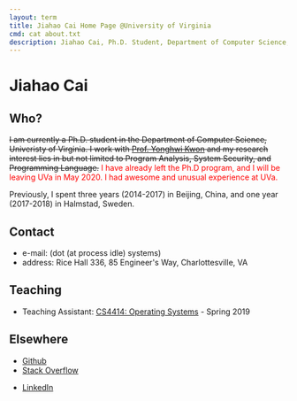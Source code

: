 ```yaml
---
layout: term
title: Jiahao Cai Home Page @University of Virginia
cmd: cat about.txt
description: Jiahao Cai, Ph.D. Student, Department of Computer Science, University of Virginia.
---
```


# Jiahao Cai

## Who?

<del>I am currently a Ph.D. student in the Department of Computer Science, Univeristy of Virginia. I work with [Prof. Yonghwi Kwon](https://yonghwi-kwon.github.io/) and my research interest lies in but not limited to Program Analysis, System Security, and Programming Language.</del> <font color="red">I have already left the Ph.D program, and I will be leaving UVa in May 2020. I had awesome and unusual experience at UVa.</font> 

Previously, I spent three years (2014-2017) in Beijing, China, and one year (2017-2018) in Halmstad, Sweden.

## Contact
+ e-mail: (dot (at process idle) systems)
+ address: Rice Hall 336, 85 Engineer's Way, Charlottesville, VA

## Teaching
+ Teaching Assistant: [CS4414: Operating Systems](https://www.cs.virginia.edu/~cr4bd/4414/S2019/) - Spring 2019

## Elsewhere
+ <a class = "dir" href="https://github.com/jiahao42">Github</a>
+ <a class = "dir" href="https://stackoverflow.com/users/story/5685664">Stack Overflow</a>
<!-- + <a class = "dir" href="https://twitter.com/caterpillarous">Twitter</a> -->
+ <a class = "dir" href="https://linkedin.com/in/jiahao-cai/">LinkedIn</a>

